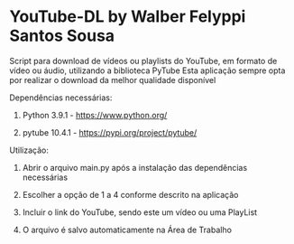 # YouTube-DL by Walber Felyppi Santos Sousa
Script para download de vídeos ou playlists do YouTube, em formato de vídeo ou áudio, utilizando a biblioteca PyTube
Esta aplicação sempre opta por realizar o download da melhor qualidade disponível


Dependências necessárias:
1) Python 3.9.1  - https://www.python.org/

2) pytube 10.4.1 - https://pypi.org/project/pytube/

Utilização:
1) Abrir o arquivo main.py após a instalação das dependências necessárias

2) Escolher a opção de 1 a 4 conforme descrito na aplicação

3) Incluir o link do YouTube, sendo este um vídeo ou uma PlayList

4) O arquivo é salvo automaticamente na Área de Trabalho
